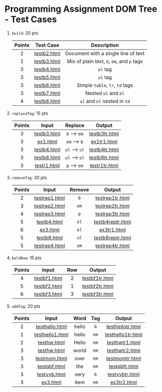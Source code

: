 # Programming Assignment DOM Tree - Test Cases

1. `build`: 20 pts

   | Points |         Test Case          |                Description                 |
   | :----: | :------------------------: | :----------------------------------------: |
   |   2    | [testb2.html](testb2.html) |    Document with a single line of text     |
   |   2    | [testb3.html](testb3.html) | Mix of plain text, `b`, `em`, and `p` tags |
   |   3    | [testb4.html](testb4.html) |                  `ol` tag                  |
   |   3    | [testb5.html](testb5.html) |                  `ul` tag                  |
   |   3    | [testb6.html](testb6.html) |      Simple `table`, `tr`, `td` tags       |
   |   3    | [testb7.html](testb7.html) |            Nested `ul` and `ol`            |
   |   4    | [testb8.html](testb8.html) |        `ul` and `ol` nested in `td`        |

2. `replaceTag`: 15 pts

   | Points |           Input            |    Replace    |             Output             |
   | :----: | :------------------------: | :-----------: | :----------------------------: |
   |   3    | [testb3.html](testb3.html) | `b` --> `em`  | [testb3tr.html](testb3tr.html) |
   |   3    |    [ex1.html](ex1.html)    | `em` --> `b`  |   [ex1tr1.html](ex1tr1.html)   |
   |   3    | [testb4.html](testb4.html) | `ol` --> `ul` | [testb4tr.html](testb4tr.html) |
   |   3    | [testb8.html](testb8.html) | `ul` --> `ol` | [testb8tr.html](testb8tr.html) |
   |   3    | [testr1.html](testr1.html) | `p` --> `em`  | [testr1tr.html](testr1tr.html) |

3. `removeTag`: 30 pts

   | Points |             Input              | Remove |                Output                |
   | :----: | :----------------------------: | :----: | :----------------------------------: |
   |   2    | [testrep1.html](testrep1.html) |  `b`   |  [testrep1tr.html](testrep1tr.html)  |
   |   3    | [testrep2.html](testrep2.html) |  `em`  |  [testrep2tr.html](testrep2tr.html)  |
   |   4    | [testrep3.html](testrep3.html) |  `p`   |  [testrep3tr.html](testrep3tr.html)  |
   |   5    |   [testb4.html](testb4.html)   |  `ol`  | [testb4reptr.html](testb4reptr.html) |
   |   6    |      [ex3.html](ex3.html)      |  `ol`  |      [ex3tr1.html](ex3tr1.html)      |
   |   5    |   [testb8.html](testb8.html)   |  `ul`  | [testb8reptr.html](testb8reptr.html) |
   |   5    | [testrep4.html](testrep4.html) |  `em`  |  [testrep4tr.html](testrep4tr.html)  |

4. `boldRow`: 15 pts

   | Points |      Input       | Row |              Output              |
   | :----: | :--------------: | :-: | :------------------------------: |
   |   4    | [testbf1.html]() |  2  | [testbf1tr.html](testbf1tr.html) |
   |   5    | [testbf2.html]() |  1  | [testbf2tr.html](testbf2tr.html) |
   |   6    | [testbf3.html]() |  3  | [testbf3tr.html](testbf3tr.html) |

5. `addTag`: 20 pts

   | Points |               Input                | Word  | Tag  |                 Output                 |
   | :----: | :--------------------------------: | :---: | :--: | :------------------------------------: |
   |   2    |  [testhello.html](testhello.html)  | hello | `b`  |  [testhellotr.html](testhellotr.html)  |
   |   1    | [testhello1.html](testhello1.html) | hello | `em` | [testhello1tr.html](testhello1tr.html) |
   |   2    |     [testhw.html](testhw.html)     | Hello | `em` |    [testhwtr1.html](testhwtr1.html)    |
   |   3    |     [testhw.html](testhw.html)     | world | `em` |    [testhwtr2.html](testhwtr2.html)    |
   |   3    |    [testmom.html](testmom.html)    | over  | `em` |    [testmomtr.html](testmomtr.html)    |
   |   3    |    [testqbf.html](testqbf.html)    |  the  | `em` |     [testqbfr.html](testqbfr.html)     |
   |   3    |    [testvvb.html](testvvb.html)    | very  | `b`  |    [testvvbtr.html](testvvbtr.html)    |
   |   3    |        [ex3.html](ex3.html)        | item  | `em` |       [ex3tr2.html](ex3tr2.html)       |
